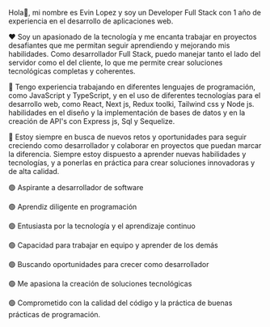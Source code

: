Hola👋, mi nombre es Evin Lopez y soy un Developer Full Stack con 1 año de experiencia en el desarrollo de aplicaciones web. 

❤️ Soy un apasionado de la tecnología y me encanta trabajar en proyectos desafiantes que me permitan seguir aprendiendo y mejorando mis habilidades. Como desarrollador Full Stack, puedo manejar tanto el lado del servidor como el del cliente, lo que me permite crear soluciones tecnológicas completas y coherentes.

💼 Tengo experiencia trabajando en diferentes lenguajes de programación, como JavaScript y TypeScript, y en el uso de diferentes tecnologías para el desarrollo web, como React, Next js, Redux toolki, Tailwind css y Node js.  habilidades en el diseño y la implementación de bases de datos y en la creación de API's con Express js, Sql y Sequelize. 

🎯 Estoy siempre en busca de nuevos retos y oportunidades para seguir creciendo como desarrollador y colaborar en proyectos que puedan marcar la diferencia. Siempre estoy dispuesto a aprender nuevas habilidades y tecnologías, y a ponerlas en práctica para crear soluciones innovadoras y de alta calidad.

 🟢 Aspirante a desarrollador de software 
 
 🟢 Aprendiz diligente en programación 
 
 🟢 Entusiasta por la tecnología y el aprendizaje continuo
 
 🟢 Capacidad para trabajar en equipo y aprender de los demás
 
 🟢 Buscando oportunidades para crecer como desarrollador
 
 🟢 Me apasiona la creación de soluciones tecnológicas
 
 🟢 Comprometido con la calidad del código y la práctica de buenas prácticas de programación.
